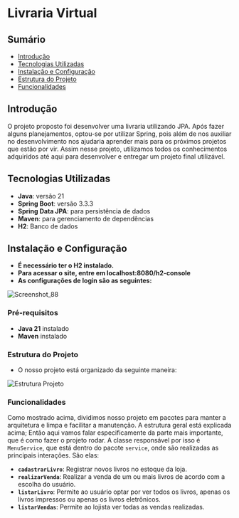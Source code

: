 # Livraria Virtual

## Sumário

- [Introdução](#introdução)
- [Tecnologias Utilizadas](#tecnologias-utilizadas)
- [Instalação e Configuração](#instalação-e-configuração)
- [Estrutura do Projeto](#estrutura-do-projeto)
- [Funcionalidades](#funcionalidades)

## Introdução

O projeto proposto foi desenvolver uma livraria utilizando JPA. Após fazer alguns planejamentos, optou-se por utilizar Spring, pois além de nos auxiliar no desenvolvimento nos ajudaria aprender mais para os próximos projetos que estão por vir. Assim nesse projeto, utilizamos todos os conhecimentos adquiridos até aqui para desenvolver e entregar um projeto final utilizável.

## Tecnologias Utilizadas

- **Java**: versão 21
- **Spring Boot**: versão 3.3.3
- **Spring Data JPA**: para persistência de dados
- **Maven**: para gerenciamento de dependências
- **H2**: Banco de dados

## Instalação e Configuração

- **É necessário ter o H2 instalado.**
- **Para acessar o site, entre em localhost:8080/h2-console**
- **As configurações de login são as seguintes:**

![Screenshot_88](https://github.com/user-attachments/assets/44e485cd-18f6-4ecc-a86a-da4eead507fe)


### Pré-requisitos

- **Java 21** instalado
- **Maven** instalado

### Estrutura do Projeto

- O nosso projeto está organizado da seguinte maneira:

![Estrutura Projeto](https://github.com/user-attachments/assets/1a007b90-ea56-4706-b7ee-c58ef73ea37e)

### Funcionalidades

Como mostrado acima, dividimos nosso projeto em pacotes para manter a arquitetura e limpa e facilitar a manutenção. A estrutura geral está explicada acima; Então aqui vamos falar especificamente da parte mais importante, que é como fazer o projeto rodar. A classe responsável por isso é `MenuService`, que está dentro do pacote `service`, onde são realizadas as principais interações. São elas:

- **`cadastrarLivro`**: Registrar novos livros no estoque da loja.
- **`realizarVenda`**: Realizar a venda de um ou mais livros de acordo com a escolha do usuário.
- **`listarLivro`**: Permite ao usuário optar por ver todos os livros, apenas os livros impressos ou apenas os livros eletrônicos.
- **`listarVendas`**: Permite ao lojista ver todas as vendas realizadas.

